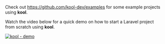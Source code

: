 Check out <a href="https://github.com/kool-dev/examples" target="_blank">https://github.com/kool-dev/examples</a> for some example projects using **kool**.

Watch the video below for a quick demo on how to start a Laravel project from scratch using **kool**.

<a href="https://www.youtube.com/watch?v=c4LonyQkFEI" target="_blank" title="Click to see full demo">
    <img src="https://user-images.githubusercontent.com/347400/87970968-fad10c80-ca9a-11ea-9bef-a88400b01f2c.png" alt="kool - demo" style="max-width:100%;">
</a>
